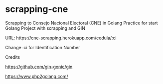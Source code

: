 # scrapping-cne
Scrapping to Consejo Nacional Electoral (CNE) in Golang
Practice for start Golang Project with scrapping and GIN

URL:
https://cne-scrapping.herokuapp.com/cedula/:ci

Change :ci for Identification Number

Credits

https://github.com/gin-gonic/gin

https://www.php2golang.com/
